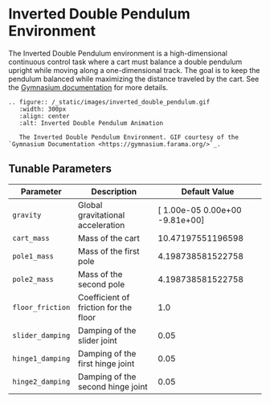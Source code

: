 # Inverted Double Pendulum Environment

The Inverted Double Pendulum environment is a high-dimensional continuous control task where a cart must balance a double pendulum upright while moving along a one-dimensional track. The goal is to keep the pendulum balanced while maximizing the distance traveled by the cart. See the [Gymnasium documentation](https://gymnasium.farama.org/environments/mujoco/inverted_double_pendulum/) for more details.

```{eval-rst}
.. figure:: /_static/images/inverted_double_pendulum.gif
   :width: 300px
   :align: center
   :alt: Inverted Double Pendulum Animation

   The Inverted Double Pendulum Environment. GIF courtesy of the `Gymnasium Documentation <https://gymnasium.farama.org/>`_.
```

## Tunable Parameters

| Parameter | Description | Default Value |
|-----------|-------------|---------------|
| `gravity` | Global gravitational acceleration | [ 1.00e-05  0.00e+00 -9.81e+00] |
| `cart_mass` | Mass of the cart | 10.47197551196598 |
| `pole1_mass` | Mass of the first pole | 4.198738581522758 |
| `pole2_mass` | Mass of the second pole | 4.198738581522758 |
| `floor_friction` | Coefficient of friction for the floor | 1.0 |
| `slider_damping` | Damping of the slider joint | 0.05 |
| `hinge1_damping` | Damping of the first hinge joint | 0.05 |
| `hinge2_damping` | Damping of the second hinge joint | 0.05 |

